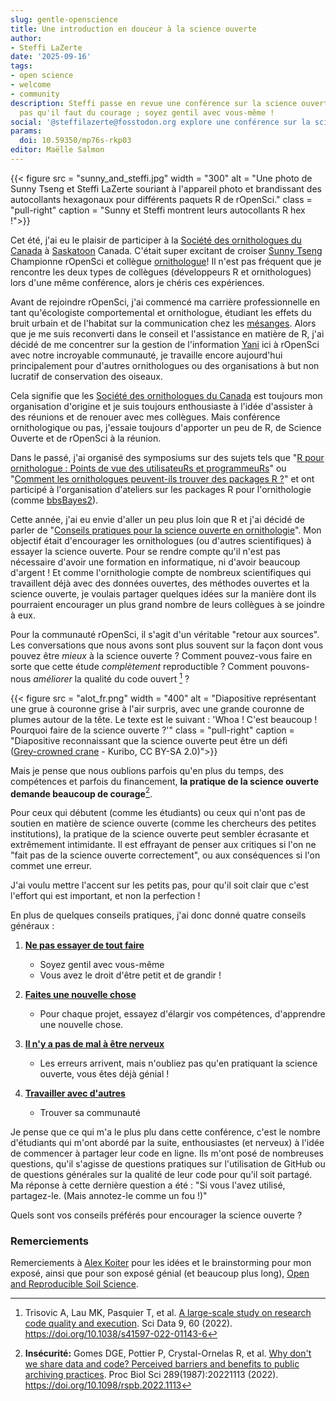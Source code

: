 ```yaml
---
slug: gentle-openscience
title: Une introduction en douceur à la science ouverte
author:
- Steffi LaZerte
date: '2025-09-16'
tags:
- open science
- welcome
- community
description: Steffi passe en revue une conférence sur la science ouverte. N'oubliez
  pas qu'il faut du courage ; soyez gentil avec vous-même !
social: '@steffilazerte@fosstodon.org explore une conférence sur la science ouverte pour les ornithologues,une introduction en douceur à la science ouverte.'
params:
  doi: 10.59350/mp76s-rkp03
editor: Maëlle Salmon
---
```


{{< figure src = "sunny_and_steffi.jpg" width = "300" alt = "Une photo de Sunny Tseng et Steffi LaZerte souriant à l'appareil photo et brandissant des autocollants hexagonaux pour différents paquets R de rOpenSci." class = "pull-right" caption = "Sunny et Steffi montrent leurs autocollants R hex !">}}

Cet été, j'ai eu le plaisir de participer à la [Société des ornithologues du Canada](https://www.sco-soc.ca/fr) à [Saskatoon](https://fr.wikipedia.org/wiki/Saskatoon) Canada.
C'était super excitant de croiser [Sunny Tseng](/author/yi-chin-sunny-tseng/) Championne rOpenSci et collègue [ornithologue](https://fr.wikipedia.org/wiki/Ornithologie)!
Il n'est pas fréquent que je rencontre les deux types de collègues (développeurs R et ornithologues) lors d'une même conférence, alors je chéris ces expériences.

Avant de rejoindre rOpenSci, j'ai commencé ma carrière professionnelle en tant qu'écologiste comportemental et ornithologue, étudiant les effets du bruit urbain et de l'habitat sur la communication chez les [mésanges](https://fr.wikipedia.org/wiki/mésanges).
Alors que je me suis reconverti dans le conseil et l'assistance en matière de R, j'ai décidé de me concentrer sur la gestion de l'information [Yani](/author/yanina-bellini-saibene) ici à rOpenSci avec notre incroyable communauté, je travaille encore aujourd'hui principalement pour d'autres ornithologues ou des organisations à but non lucratif de conservation des oiseaux.

Cela signifie que les [Société des ornithologues du Canada](https://www.sco-soc.ca/fr) est toujours mon organisation d'origine et je suis toujours enthousiaste à l'idée d'assister à des réunions et de renouer avec mes collègues.
Mais conférence ornithologique ou pas, j'essaie toujours d'apporter un peu de R, de Science Ouverte et de rOpenSci à la réunion.

Dans le passé, j'ai organisé des symposiums sur des sujets tels que "[R pour ornithologue : Points de vue des utilisateuRs et programmeuRs](https://github.com/steffilazerte/Presentations/tree/master/2019-08%20SOC%20-%20R%20Symposium#readme)" ou "[Comment les ornithologues peuvent-ils trouver des packages R ?](https://github.com/steffilazerte/Presentations/tree/master/2021-08%20AOS%7CSOC%20-%20R%20Symposium#readme)" et ont participé à l'organisation d'ateliers sur les packages R pour l'ornithologie (comme [bbsBayes2](https://github.com/bbsBayes/bbsBayes2)).

Cette année, j'ai eu envie d'aller un peu plus loin que R et j'ai décidé de parler de "[Conseils pratiques pour la science ouverte en ornithologie](https://github.com/steffilazerte/Presentations/tree/master/2025-08-Open-Science#readme)".
Mon objectif était d'encourager les ornithologues (ou d'autres scientifiques) à essayer la science ouverte.
Pour se rendre compte qu'il n'est pas nécessaire d'avoir une formation en informatique, ni d'avoir beaucoup d'argent !
Et comme l'ornithologie compte de nombreux scientifiques qui travaillent déjà avec des données ouvertes, des méthodes ouvertes et la science ouverte, je voulais partager quelques idées sur la manière dont ils pourraient encourager un plus grand nombre de leurs collègues à se joindre à eux.

Pour la communauté rOpenSci, il s'agit d'un véritable "retour aux sources".
Les conversations que nous avons sont plus souvent sur la façon dont vous pouvez être *mieux* à la science ouverte ?
Comment pouvez-vous faire en sorte que cette étude *complètement* reproductible ?
Comment pouvons-nous *améliorer* la qualité du code ouvert [^1] ?

[^1]: Trisovic A, Lau MK, Pasquier T, et al.
[A large-scale study on research code quality and execution](https://www.nature.com/articles/s41597-022-01143-6).
Sci Data 9, 60 (2022).
<https://doi.org/10.1038/s41597-022-01143-6>

{{< figure src = "alot_fr.png" width = "400" alt = "Diapositive représentant une grue à couronne grise à l'air surpris, avec une grande couronne de plumes autour de la tête. Le texte est le suivant : 'Whoa ! C'est beaucoup ! Pourquoi faire de la science ouverte ?'" class = "pull-right" caption = "Diapositive reconnaissant que la science ouverte peut être un défi<br>([Grey-crowned crane](https://upload.wikimedia.org/wikipedia/commons/1/1c/Grey_Crowned_Crane_2.jpg) - Kuribo, CC BY-SA 2.0)">}}

Mais je pense que nous oublions parfois qu'en plus du temps, des compétences et parfois du financement, **la pratique de la science ouverte demande beaucoup de courage**[^2].

[^2]: **Insécurité:**
Gomes DGE, Pottier P, Crystal-Ornelas R, et al.
[Why don't we share data and code? Perceived barriers and benefits to public archiving practices](https://pmc.ncbi.nlm.nih.gov/articles/PMC9682438/).
Proc Biol Sci 289(1987):20221113 (2022).
<https://doi.org/10.1098/rspb.2022.1113>

Pour ceux qui débutent (comme les étudiants) ou ceux qui n'ont pas de soutien en matière de science ouverte (comme les chercheurs des petites institutions), la pratique de la science ouverte peut sembler écrasante et extrêmement intimidante.
Il est effrayant de penser aux critiques si l'on ne "fait pas de la science ouverte correctement", ou aux conséquences si l'on commet une erreur.

J'ai voulu mettre l'accent sur les petits pas, pour qu'il soit clair que c'est l'effort qui est important, et non la perfection !

En plus de quelques conseils pratiques, j'ai donc donné quatre conseils généraux :

1. **[Ne pas essayer de tout faire](https://steffilazerte.ca/Presentations/2025-08-Open-Science/index_fr.html#/conseil-n-1-nessayez-pas-de-tout-faire)**
    - Soyez gentil avec vous-même
    - Vous avez le droit d'être petit et de grandir !

2. **[Faites une nouvelle chose](https://steffilazerte.ca/Presentations/2025-08-Open-Science/index_fr.html#/conseil-n-2-faites-une-chose-nouvelle)**
    - Pour chaque projet, essayez d'élargir vos compétences, d'apprendre une nouvelle chose.

3. **[Il n'y a pas de mal à être nerveux](https://steffilazerte.ca/Presentations/2025-08-Open-Science/index_fr.html#/conseil-n-3-cest-normal-d%C3%AAtre-nerveuxse)**
    - Les erreurs arrivent, mais n'oubliez pas qu'en pratiquant la science ouverte, vous êtes déjà génial !

4. **[Travailler avec d'autres](https://steffilazerte.ca/Presentations/2025-08-Open-Science/index_fr.html#/conseil-n-4-travaillez-avec-les-autres)**
    - Trouver sa communauté

Je pense que ce qui m'a le plus plu dans cette conférence, c'est le nombre d'étudiants qui m'ont abordé par la suite, enthousiastes (et nerveux) à l'idée de commencer à partager leur code en ligne.
Ils m'ont posé de nombreuses questions, qu'il s'agisse de questions pratiques sur l'utilisation de GitHub ou de questions générales sur la qualité de leur code pour qu'il soit partagé.
Ma réponse à cette dernière question a été : "Si vous l'avez utilisé, partagez-le.
(Mais annotez-le comme un fou !)"

Quels sont vos conseils préférés pour encourager la science ouverte ?

### Remerciements

Remerciements à [Alex Koiter](/author/alex-koiter) pour les idées et le brainstorming pour mon exposé, ainsi que pour son exposé génial (et beaucoup plus long), [Open and Reproducible Soil Science](https://alexkoiter.ca/presentations/UM_Soil_Science_2023/Open_reproducible_science.html).

